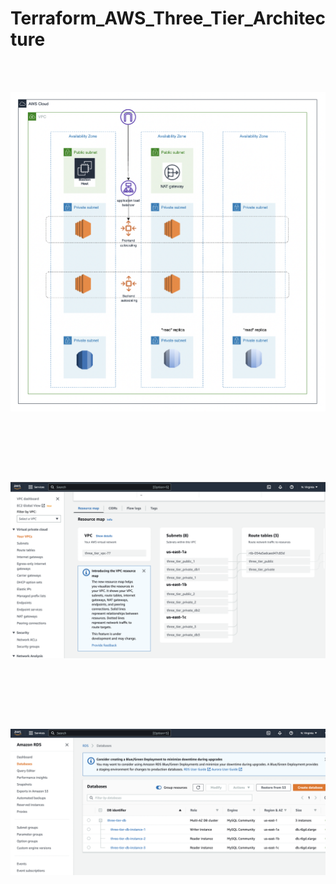 # Terraform_AWS_Three_Tier_Architecture

<br><br>
<p align="center" >
  <img src="images/Screenshot 2023-01-26 at 23.01.51.png" width="700px"/>
</p>
<br><br>

<br><br>
<p align="center" >
  <img src="images/Screenshot 2023-01-25 at 16.49.29.png" width="700px"/>
</p>
<br><br>

<br><br>
<p align="center" >
  <img src="images/Screenshot 2023-01-25 at 16.50.37.png" width="700px"/>
</p>
<br><br>

